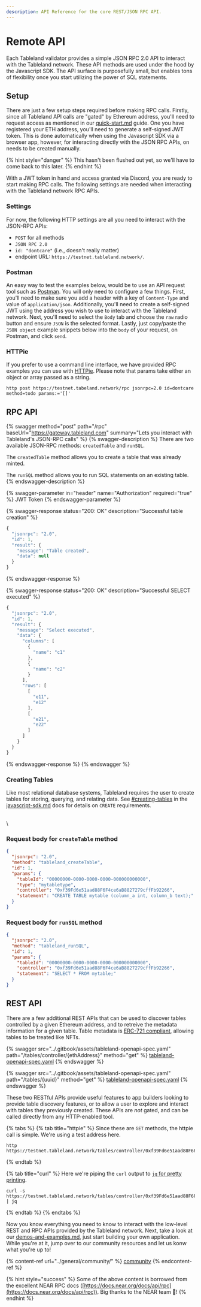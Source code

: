 ```yaml
---
description: API Reference for the core REST/JSON RPC API.
---
```


# Remote API

Each Tableland validator provides a simple JSON RPC 2.0 API to interact with the Tableland network. These API methods are used under the hood by the Javascript SDK. The API surface is purposefully small, but enables tons of flexibility once you start utilizing the power of SQL statements.

## Setup

There are just a few setup steps required before making RPC calls. Firstly, since all Tableland API calls are "gated" by Ethereum address, you'll need to request access as mentioned in our [quick-start.md](quick-start.md "mention") guide. One you have registered your ETH address, you'll need to generate a self-signed JWT token. This is done automatically when using the Javascript SDK via a browser app, however, for interacting directly with the JSON RPC APIs, on needs to be created manually.

{% hint style="danger" %}
This hasn't been flushed out yet, so we'll have to come back to this later.
{% endhint %}

With a JWT token in hand and access granted via Discord, you are ready to start making RPC calls. The following settings are needed when interacting with the Tableland network RPC APIs.

### Settings

For now, the following HTTP settings are all you need to interact with the JSON-RPC APIs:

* `POST` for all methods
* `JSON RPC 2.0`
* `id: "dontcare"` (i.e., doesn't really matter)
* endpoint URL: `https://testnet.tableland.network/`.

### Postman

An easy way to test the examples below, would be to use an API request tool such as [Postman](https://www.postman.com). You will only need to configure a few things. First, you'll need to make sure you add a header with a key of `Content-Type` and value of `application/json`. Additionally, you'll need to create a self-signed JWT using the address you wish to use to interact with the Tableland network. Next, you'll need to select the `Body` tab and choose the `raw` radio button and ensure `JSON` is the selected format. Lastly, just copy/paste the `JSON object` example snippets below into the `body` of your request, on Postman, and click `send`.

### HTTPie

If you prefer to use a command line interface, we have provided RPC examples you can use with [HTTPie](https://httpie.org). Please note that params take either an object or array passed as a string.

```
http post https://testnet.tabeland.network/rpc jsonrpc=2.0 id=dontcare method=todo params:='[]'
```

## RPC API

{% swagger method="post" path="/rpc" baseUrl="https://gateway.tableland.com" summary="Lets you interact with Tableland's JSON-RPC calls" %}
{% swagger-description %}
There are two available JSON-RPC methods: `createdTable` and `runSQL`.

The `createdTable` method allows you to create a table that was already minted.

The `runSQL` method allows you to run SQL statements on an existing table.
{% endswagger-description %}

{% swagger-parameter in="header" name="Authorization" required="true" %}
JWT Token
{% endswagger-parameter %}

{% swagger-response status="200: OK" description="Successful table creation" %}
```javascript
{
  "jsonrpc": "2.0",
  "id": 1,
  "result": {
    "message": "Table created",
    "data": null
  }
}
```
{% endswagger-response %}

{% swagger-response status="200: OK" description="Successful SELECT executed" %}
```javascript
{
  "jsonrpc": "2.0",
  "id": 1,
  "result": {
    "message": "Select executed",
    "data": {
      "columns": [
        {
          "name": "c1"
        },
        {
          "name": "c2"
        }
      ],
      "rows": [
        [
          "e11",
          "e12"
        ],
        [
          "e21",
          "e22"
        ]
      ]
    }
  }
}
```
{% endswagger-response %}
{% endswagger %}

### Creating Tables

Like most relational database systems, Tableland requires the user to create tables for storing, querying, and relating data. See [#creating-tables](javascript-sdk.md#creating-tables "mention") in the [javascript-sdk.md](javascript-sdk.md "mention") docs for details on `CREATE` requirements.

\
\




### Request body for `createTable` method

```json
{
  "jsonrpc": "2.0",
  "method": "tableland_createTable",
  "id": 1,
  "params": {
    "tableId": "00000000-0000-0000-0000-000000000000",
    "type": "mytabletype",
    "controller": "0xf39Fd6e51aad88F6F4ce6aB8827279cffFb92266",
    "statement": "CREATE TABLE mytable (column_a int, column_b text);"
  }
}
```

### Request body for `runSQL` method

```json
{
  "jsonrpc": "2.0",
  "method": "tableland_runSQL",
  "id": 1,
  "params": {
    "tableId": "00000000-0000-0000-0000-000000000000",
    "controller": "0xf39Fd6e51aad88F6F4ce6aB8827279cffFb92266",
    "statement": "SELECT * FROM mytable;"
  }
}
```

## REST API

There are a few additional REST APIs that can be used to discover tables controlled by a given Ethereum address, and to retreive the metadata information for a given table. Table metadata is [ERC-721 compliant](https://eips.ethereum.org/EIPS/eip-721), allowing tables to be treated like NFTs.

{% swagger src="../.gitbook/assets/tableland-openapi-spec.yaml" path="/tables/controller/{ethAddress}" method="get" %}
[tableland-openapi-spec.yaml](../.gitbook/assets/tableland-openapi-spec.yaml)
{% endswagger %}

{% swagger src="../.gitbook/assets/tableland-openapi-spec.yaml" path="/tables/{uuid}" method="get" %}
[tableland-openapi-spec.yaml](../.gitbook/assets/tableland-openapi-spec.yaml)
{% endswagger %}

These two RESTful APIs provide useful features to app builders looking to provide table discovery features, or to allow a user to explore and interact with tables they previously created. These APIs are _not_ gated, and can be called directly from any HTTP-enabled tool.

{% tabs %}
{% tab title="httpie" %}
Since these are `GET` methods, the httpie call is simple. We're using a test address here.

```
http https://testnet.tableland.network/tables/controller/0xf39Fd6e51aad88F6F4ce6aB8827279cffFb92266
```
{% endtab %}

{% tab title="curl" %}
Here we're piping the `curl` output to [`jq` for pretty printing](https://stedolan.github.io/jq/).

```
curl -s https://testnet.tableland.network/tables/controller/0xf39Fd6e51aad88F6F4ce6aB8827279cffFb92266 | jq
```
{% endtab %}
{% endtabs %}

Now you know everything you need to know to interact with the low-level REST and RPC APIs provided by the Tableland network. Next, take a look at our [demos-and-examples.md](demos-and-examples.md "mention"), just start building your own application. While you're at it, jump over to our community resources and let us konw what you're up to!

{% content-ref url="../general/community/" %}
[community](../general/community/)
{% endcontent-ref %}

{% hint style="success" %}
Some of the above content is borrowed from the excellent NEAR RPC docs ([https://docs.near.org/docs/api/rpc](https://docs.near.org/docs/api/rpc)). Big thanks to the NEAR team :pray:!
{% endhint %}
